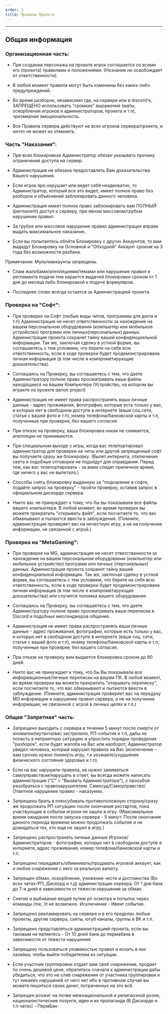 ```yaml
---
order: 1
title: Правила Проекта
---
```


---

## Общая информация

### Организационная часть:

-  При создании персонажа на проекте игрок соглашается со всеми его (проекта) правилами и положениями. (Незнание не освобождает от ответственности).

-  В любой момент правила могут быть изменены без каких-либо предупреждений.

-  Во время разборок, независимо где, на сервере или в discord'e, ЗАПРЕЩЕНО использовать "громкие" выражения (маты, оскорбления игроков и администраторов, проекта и т.п), чрезмерная эмоциональность.

-  Все Правила сервера действуют на всех игроков сервера/проекта, и ничто не может их отменить.

### Часть "Наказания":

-  При всех блокировках Администратор обязан указывать причину ограничения доступа на сервер.

-  Администрация не обязана предоставлять Вам доказательства Вашего нарушения.

-  Если игрок яро нарушает или ведет себя неадекватно, то Администратор, который все это видел, имеет полное право без разборок и объяснений заблокировать данного человека.

-  Администрация имеет полное право заблокировать вам ПОЛНЫЙ (permanent) доступ к серверу, при явном массовом/грубом нарушении правил.

-  За грубое или массовое нарушение правил администрация вправе выдать максимальное наказание.

-  Если вы попытаетесь обойти Блокировку с других Аккаунтов, то вам выдадут Блокировку на Основной и "Обходной" Аккаунт сроком на 3 года без возможности разбана.

<note>

Примечание: Мультиаккаунты запрещены.

</note>

-  Спам жалобами/апелляциями/темами или нарушение правил и регламента подачи тем карается выдачей блокировки сроком от 1 дня до месяца либо блокировкой к подаче формуляров.

-  Последнее слово всегда остается за Администрацией проекта.

### Проверка на "Софт":

-  При проверке на Софт (любые виды читов, программы для дюпа и т.п) Администрация не несет ответственности за нахождение на вашем персональном оборудовании (компьютер или мобильное устройство) программ или личных(персональных) данных. Администрация проекта сохранит тайну вашей конфиденциальной информации. Так же, заключая сделку в устной форме, вы соглашаетесь с тем условием, что берете на себя всю ответственность, если в ходе проверки будет продемонстрирована личная информация (в том числе и компрометирующие доказательства).

-  Соглашаясь на Проверку, вы соглашаетесь с тем, что даете Администратору полное право просматривать ваши файлы находящиеся на вашем Компьютере (Устройство, на котором вы играете на проекте qanon project)

-  Администрация не имеет права распространять ваши личные данные - адрес проживания, фотографии, которые есть только у вас, и которых нет в свободном доступе в интернете (ваши соц.сети, статья с вашей фото и т.п), номер телефона/банковской карты и т.п, полученные при проверке, без вашего согласия.

-  При отказе на проверку, ваша блокировка никак не снимается, апелляции не принимаются.

-  При специальном выходе с игры, когда вас телепортировал администратор для проверки на читы или другой запрещенный софт вы получаете сразу же блокировку. (Вылет интернета, отключение света и подобные отговорки не подойдут для оправдания. Перед тем, как вас телепортировать - за вами следят приличное время, где ничего у вас не вылетало.)

-  Способы снять блокировку выданную за "подозрение в софте, подайте запрос на проверку" - пройти проверку, оставив запрос в официальном дискорде сервера.

-  Никто вас не принуждает к тому, что бы вы показывали все файлы вашего компьютера. В любой момент, во время проверки вы можете прекратить "открывать файл", если посчитаете то, что вас обманывают и пытаются ввести в заблуждение. (Помните, администрация проверяет вас на нечестную игру, а не на получение информации, не связанной с игрой.)

### Проверка на "MetaGaming":

-  При проверке на MG, администрация не несет ответственности за нахождение на вашем персональном оборудовании (компьютер или мобильное устройство) программ или личных (персональных) данных. Администрация проекта сохранит тайну вашей конфиденциальной информации. Так же, заключая сделку в устной форме, вы соглашаетесь с тем условием, что берете на себя всю ответственность, если в ходе проверки будет продемонстрирована личная информация (в том числе и компрометирующие доказательства) или случится поломка вашего оборудования.

-  Соглашаясь на Проверку, вы соглашаетесь с тем, что даете Администратору полное право просматривать ваши переписки в Discord и подобных мессенджеров общения.

-  Администрация не имеет права распространять ваши личные данные - адрес проживания, фотографии, которые есть только у вас, и которых нет в свободном доступе в интернете (ваши соц. сети, статья с вашей фото и т.п), номер телефона/банковской карты и т.п, полученные при проверке, без вашего согласия.

-  При отказе на проверку вам выдается блокировка сроком до 90 дней.

-  Никто вас не принуждает к тому, что бы Вы показывали все информационные/личные переписки на вашем ПК. В любой момент, во время проверки вы можете прекратить "открывать переписку", если посчитаете то, что вас обманывают и пытаются ввести в заблуждение. (Помните, администрация проверяет вас на передачу MG информации и нарушение правил сервера, а не на получение информации, не связанной с игрой в личных целях и т.п.)

### Общая "Запретная" часть:

-  Запрещено выходить с сервера в течении 5 минут после смерти от аномалии/мутанта/вас застрелили, РП-события и т.п, дабы не попасть в неприятную ситуацию и упростить порядок проведения "разборок", если будет жалоба на Вас или наоборот, Администратор увидел человека, который нарушил правила на Вас (исключение - вам срочно нужно покинуть игру, т.к уезжаете/ухудшение физического состояния здоровья и т.п).

-  Если на вас нарушили правила, не нужно заниматься самоуправством/нарушать в ответ, вы всегда можете написать администрации ("С" > "Вызвать Администратора"), с просьбой разобраться с правонарушителем. Самосуд/Самоуправство/Ответное нарушение правил - наказуемо.

-  Запрещено брать в плен/убивать противоположную сторону/сразу же продолжать РП ситуацию после окончания рестартов, пока участвующие в событии игроки не зашли в игру. (Максимальное время ожидания после запуска сервера - 5 минут. После окончания данного периода времени можно продолжать событие и не дожидаться тех, кто еще не зашел в игру.)

-  Запрещено распространять личные данные Игроков/Администраторов - фотографии, которых нет в свободном доступе в интернете, адрес проживания, номер телефона/банковской карты и т.п.

-  Запрещено передавать/обменивать/продавать игровой аккаунт, как и любое снаряжения с него за реальную валюту.

-  Запрещен обман, оскорбление, унижение чести и достоинства (Во всех чатах-РП, Дискорд и т.д) администрации сервера. От 1 дня бана до 7-и дней в зависимости от тяжести нарушения за обман.

-  Снятие и выбивание вещей путем рп осмотра и попыток через команды /me, /it не возможно. Исключение - Ивент события.

-  Запрещено рекламировать на сервере и в его пределах любые проекты, другие сервера, сайты, ютуб каналы, группы в ВК и т.п.

-  Запрещено представляться администрацией проекта, если вы таковым не являетесь - От 10 дней бана до пермабана в зависимости от тяжести нарушения

-  Запрещено пользоваться уязвимостью правил и искать в них лазейки, чтобы выйти победителем из ситуации.

-  Если участник группировки отдает вам своё снаряжение, продает по очень дешевой цене, обратитесь сначала к администрации дабы убедиться, что это не слив снаряжения от участника группировки и тут никаких нарушений от него нет ибо в противном случае вы можете лишиться своих денег, потраченных на это всё.

-  Запрещен розжиг на почве межнациональной и религиозной розни, националистические лозунги, идеи и их пропаганда (В Дискорде и т.п чатах) - ПермБан.